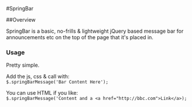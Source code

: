 #SpringBar

##Overview

SpringBar is a basic, no-frills & lightweight jQuery based message bar for announcements etc on the top of the page that it's placed in.

### Usage
Pretty simple.
  
Add the js, css & call with:  
    `$.springBarMessage('Bar Content Here');`

You can use HTML if you like:  
    `$.springBarMessage('Content and a <a href="http://bbc.com">Link</a>);`